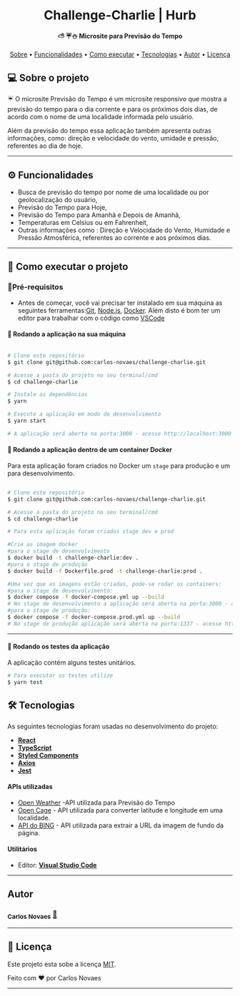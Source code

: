 <h1 align="center">
   Challenge-Charlie | Hurb
</h1>

<h4 align="center"> 
	 ⛅ ☔⛄ Microsite para Previsão do Tempo
</h4>

<p align="center">
 <a href="#-sobre-o-projeto">Sobre</a> •
 <a href="#-funcionalidades">Funcionalidades</a> • 
 <a href="#-como-executar-o-projeto">Como executar</a> • 
 <a href="#-tecnologias">Tecnologias</a> • 
 <a href="#-autor">Autor</a> • 
 <a href="#user-content--licença">Licença</a>
</p>

## 💻 Sobre o projeto

☔ O microsite Previsão do Tempo é um microsite responsivo que mostra a previsão do tempo para o dia corrente e para os próximos dois dias, de acordo com o nome de uma localidade informada pelo usuário.

Além da previsão do tempo essa aplicação também apresenta outras informações, como: direção e velocidade do vento, umidade e pressão, referentes ao dia de hoje.

---

## ⚙️ Funcionalidades

- Busca de previsão do tempo por nome de uma localidade ou por geolocalização do usuário,
- Previsão do Tempo para Hoje,
- Previsão do Tempo para Amanhã e Depois de Amanhã,
- Temperaturas em Celsius ou em Fahrenheit,
- Outras informações como : Direção e Velocidade do Vento, Humidade e Pressão Atmosférica, referentes ao corrente e aos próximos dias.

---

## 🚀 Como executar o projeto

### 🎏Pré-requisitos

- Antes de começar, você vai precisar ter instalado em sua máquina as seguintes ferramentas:[Git](https://git-scm.com), [Node.js](https://nodejs.org/en/), [Docker](https://www.docker.com/). Além disto é bom ter um editor para trabalhar com o código como [VSCode](https://code.visualstudio.com/)

#### 🧭 Rodando a aplicação na sua máquina

```bash

# Clone este repositório
$ git clone git@github.com:carlos-novaes/challenge-charlie.git

# Acesse a pasta do projeto no seu terminal/cmd
$ cd challenge-charlie

# Instale as dependências
$ yarn

# Execute a aplicação em modo de desenvolvimento
$ yarn start

# A aplicação será aberta na porta:3000 - acesse http://localhost:3000


```

#### 🧭 Rodando a aplicação dentro de um container Docker

Para esta aplicação foram criados no Docker um `stage` para produção e um para desenvolvimento.

```bash

# Clone este repositório
$ git clone git@github.com:carlos-novaes/challenge-charlie.git

# Acesse a pasta do projeto no seu terminal/cmd
$ cd challenge-charlie

# Para esta aplicação foram criados stage dev e prod

#Crie as imagem docker
#para o stage de desenvolvimento
$ docker build -t challenge-charlie:dev .
#para o stage de produção
$ docker build -f Dockerfile.prod -t challenge-charlie:prod .

#Uma vez que as imagens estão criadas, pode-se rodar os containers:
#para o stage de desenvolvimento:
$ docker compose -f docker-compose.yml up --build
# No stage de desenvolvimento a aplicação será aberta na porta:3000 - acesse http://localhost:3000
#para o stage de produção:
$ docker compose -f docker-compose.prod.yml up --build
# No stage de produção aplicação será aberta na porta:1337 - acesse http://localhost:1337

```

---

#### 🧭 Rodando os testes da aplicação

A aplicação contém alguns testes unitários.

```bash
# Para executar os testes utilize
$ yarn test
```

## 🛠 Tecnologias

As seguintes tecnologias foram usadas no desenvolvimento do projeto:

- **[React](https://reactjs.org/)**
- **[TypeScript](https://www.typescriptlang.org/)**
- **[Styled Components](https://styled-components.com/)**
- **[Axios](https://axios-http.com/docs/intro)**
- **[Jest](https://jestjs.io/pt-BR/)**

#### APIs utilizadas

- [Open Weather](http://api.openweathermap.org) -API utilizada para Previsão do Tempo
- [Open Cage](https://api.opencagedata.com) - API utilizada para converter latitude e longitude em uma localidade.
- [API do BING](https://www.bing.com/HPImageArchive.aspx?format=js&idx=0&n=1&mkt=pt-BR) - API utilizada para extrair a URL da imagem de fundo da página.

#### **Utilitários**

- Editor: **[Visual Studio Code](https://code.visualstudio.com/)**

---

## Autor

### <sub><b>Carlos Novaes</b></sub></a> <a href="https://github.com/carlos-novaes" title="Git Hub">🚀</a>

---

## 📝 Licença

Este projeto esta sobe a licença [MIT](./LICENSE).

Feito com ❤️ por Carlos Novaes

---
